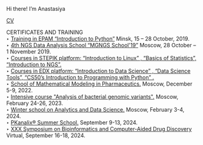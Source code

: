 Hi there! I’m Anastasiya <br>

[CV](CV_Punko.pdf) <br>

CERTIFICATES AND TRAINING <br>
‣ [Training in EPAM “Introduction to Python”]() Minsk, 15 – 28 October, 2019.<br>
‣ [4th NGS Data Analysis School “MGNGS School'19”]() Moscow, 28 October – 1 November 2019.<br>
‣ [Courses in STEPIK platform: “Introduction to Linux” , “Basics of Statistics”, “Introduction to NGS”.]()<br>
‣ [Courses in EDX platform: “Introduction to Data Science” , “Data Science Tools”, “CS50’s
Introduction to Programming with Python” .]()<br>
‣ [School of Mathematical Modeling in Pharmaceutics.]() Moscow, December 5-9, 2022.<br>
‣ [Intensive course "Analysis of bacterial genomic variants".]() Moscow, February 24-26, 2023.<br>
‣ [Winter school on Analytics and Data Science.]() Moscow, February 3-4, 2024.<br>
‣ [PKanalix® Summer School.](PKanalix.pdf) September 9-13, 2024.<br>
‣ [XXX Symposium on Bioinformatics and Computer-Aided Drug Discovery](BCADD-2024-e-poster_Punko_A.jpg) Virtual, September 16-18, 2024.
